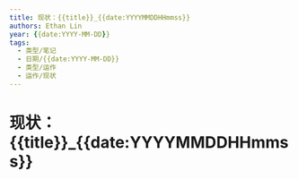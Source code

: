 ```yaml
---
title: 现状：{{title}}_{{date:YYYYMMDDHHmmss}}
authors: Ethan Lin
year: {{date:YYYY-MM-DD}}
tags:
  - 类型/笔记 
  - 日期/{{date:YYYY-MM-DD}} 
  - 类型/运作
  - 运作/现状
---
```

# 现状：{{title}}_{{date:YYYYMMDDHHmmss}}

